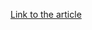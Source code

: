 [Link to the article](https://www.huntress.com/blog/navigating-the-smb-threat-landscape-key-insights-from-huntress-smb-threat-report)

